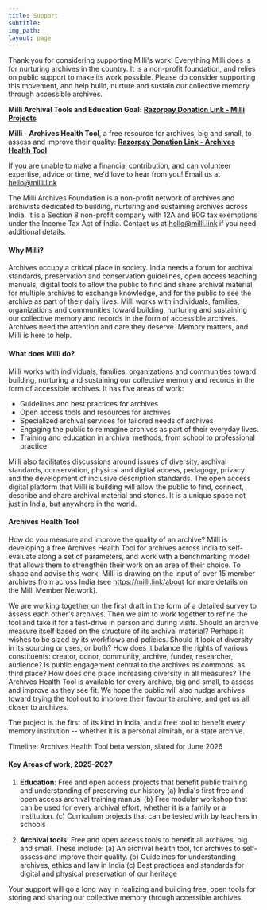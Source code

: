 ```yaml
---
title: Support
subtitle: 
img_path: 
layout: page
---
```


Thank you for considering supporting Milli's work! Everything Milli does is for nurturing archives in the country. It is a non-profit foundation, and relies on public support to make its work possible. Please do consider supporting this movement, and help build, nurture and sustain our collective memory through accessible archives.

**Milli Archival Tools and Education Goal:** [**Razorpay Donation Link - Milli Projects**](https://pages.razorpay.com/milli)

**Milli - Archives Health Tool**, a free resource for archives, big and small, to assess and improve their quality: [**Razorpay Donation Link - Archives Health Tool**](https://pages.razorpay.com/milli-aht)


If you are unable to make a financial contribution, and can volunteer expertise, advice or time, we'd love to hear from you! Email us at <a href="mailto:hello@milli.link">hello@milli.link</a>

The Milli Archives Foundation is a non-profit network of archives and archivists dedicated to building, nurturing and sustaining archives across India. It is a Section 8 non-profit company with 12A and 80G tax exemptions under the Income Tax Act of India. Contact us at <a href="mailto:hello@milli.link">hello@milli.link</a> if you need additional details.

#### **Why Milli?**

Archives occupy a critical place in society. India needs a forum for archival standards, preservation and conservation guidelines, open access teaching manuals, digital tools to allow the public to find and share archival material, for multiple archives to exchange knowledge, and for the public to see the archive as part of their daily lives. Milli works with individuals, families, organizations and communities toward building, nurturing and sustaining our collective memory and records in the form of accessible archives. Archives need the attention and care they deserve. Memory matters, and Milli is here to help.

#### **What does Milli do?**

Milli works with individuals, families, organizations and communities toward building, nurturing and sustaining our collective memory and records in the form of accessible archives. It has five areas of work:
* Guidelines and best practices for archives
* Open access tools and resources for archives
* Specialized archival services for tailored needs of archives
* Engaging the public to reimagine archives as part of their everyday lives.
* Training and education in archival methods, from school to professional practice

Milli also facilitates discussions around issues of diversity, archival standards, conservation, physical and digital access, pedagogy, privacy and the development of inclusive description standards. The open access digital platform that Milli is building will allow the public to find, connect, describe and share archival material and stories. It is a unique space not just in India, but anywhere in the world.

#### **Archives Health Tool**

How do you measure and improve the quality of an archive? Milli is developing a free Archives Health Tool for archives across India to self-evaluate along a set of parameters, and work with a benchmarking model that allows them to strengthen their work on an area of their choice. To shape and advise this work, Milli is drawing on the input of over 15 member archives from across India (see https://milli.link/about for more details on the Milli Member Network). 

We are working together on the first draft in the form of a detailed survey to assess each other's archives. Then we aim to work together to refine the tool and take it for a test-drive in person and during visits. Should an archive measure itself based on the structure of its archival material? Perhaps it wishes to be sized by its workflows and policies. Should it look at diversity in its sourcing or uses, or both? How does it balance the rights of various constituents: creator, donor, community, archive, funder, researcher, audience? Is public engagement central to the archives as commons, as third place? How does one place increasing diversity in all measures? The Archives Health Tool is available for every archive, big and small, to assess and improve as they see fit. We hope the public will also nudge archives toward trying the tool out to improve their favourite archive, and get us all closer to archives. 

The project is the first of its kind in India, and a free tool to benefit every memory institution -- whether it is a personal almirah, or a state archive. 

Timeline: Archives Health Tool beta version, slated for June 2026

#### **Key Areas of work, 2025-2027**

1. **Education**: Free and open access projects that benefit public training and understanding of preserving our history
(a) India's first free and open access archival training manual
(b) Free modular workshop that can be used for every archival effort, whether it is a family or a institution. 
(c) Curriculum projects that can be tested with by teachers in schools 

2. **Archival tools**: Free and open access tools to benefit all archives, big and small. These include:
(a) An archival health tool, for archives to self-assess and improve their quality. 
(b) Guidelines for understanding archives, ethics and law in India
(c) Best practices and standards for digital and physical preservation of our heritage

Your support will go a long way in realizing and building free, open tools for storing and sharing our collective memory through accessible archives. 
